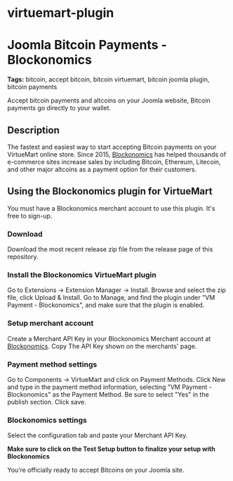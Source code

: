 # virtuemart-plugin

# Joomla Bitcoin Payments - Blockonomics #
**Tags:** bitcoin, accept bitcoin, bitcoin virtuemart, bitcoin joomla plugin, bitcoin payments

Accept bitcoin payments and altcoins on your Joomla website, Bitcoin payments go directly to your wallet.

## Description ##

The fastest and easiest way to start accepting Bitcoin payments on your VirtueMart online store. Since 2015, [Blockonomics](https://www.blockonomics.co/merchants?utm_source=joomla) has helped thousands of e-commerce sites increase sales by including Bitcoin, Ethereum, Litecoin, and other major altcoins as a payment option for their customers.

## Using the Blockonomics plugin for VirtueMart ##
You must have a Blockonomics merchant account to use this plugin. It's free to sign-up.

### Download ###

Download the most recent release zip file from the release page of this repository.

### Install the Blockonomics VirtueMart plugin ###

Go to Extensions -> Extension Manager -> Install.
Browse and select the zip file, click Upload & Install.
Go to Manage, and find the plugin under "VM Payment - Blockonomics", and make sure that the plugin is enabled.

### Setup merchant account ###

Create a Merchant API Key in your Blockonomics Merchant account at [Blockonomics](https://www.blockonomics.co/merchants?utm_source=joomla).
Copy The API Key shown on the merchants' page.

### Payment method settings ###

Go to Components -> VirtueMart and click on Payment Methods.
Click New and type in the payment method information, selecting "VM Payment - Blockonomics" as the Payment Method. Be sure to select "Yes" in the publish section. 
Click save.

### Blockonomics settings ###

Select the configuration tab and paste your Merchant API Key.

**Make sure to click on the Test Setup button to finalize your setup with Blockonomics**


You’re officially ready to accept Bitcoins on your Joomla site.